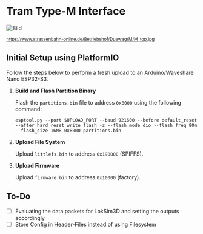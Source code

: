 # Tram Type-M Interface

![Bild](https://www.strassenbahn-online.de/Betriebshof/Duewag/M/M_top.jpg)

<sub>
<a href="https://www.strassenbahn-online.de/Betriebshof/Duewag/M/M_top.jpg">https://www.strassenbahn-online.de/Betriebshof/Duewag/M/M_top.jpg</a>
</sub>

## Initial Setup using PlatformIO

Follow the steps below to perform a fresh upload to an Arduino/Waveshare Nano ESP32-S3:

1. **Build and Flash Partition Binary**

   Flash the `partitions.bin` file to address `0x8000` using the following command:

   ```esptool.py --port $UPLOAD_PORT --baud 921600 --before default_reset --after hard_reset write_flash -z --flash_mode dio --flash_freq 80m --flash_size 16MB 0x8000 partitions.bin```

2. **Upload File System**

   Upload `littlefs.bin` to address `0x190000` (SPIFFS).

3. **Upload Firmware**

   Upload `firmware.bin` to address `0x10000` (factory).

## To-Do
- [ ] Evaluating the data packets for LokSim3D and setting the outputs accordingly
- [ ] Store Config in Header-Files instead of using Filesystem
